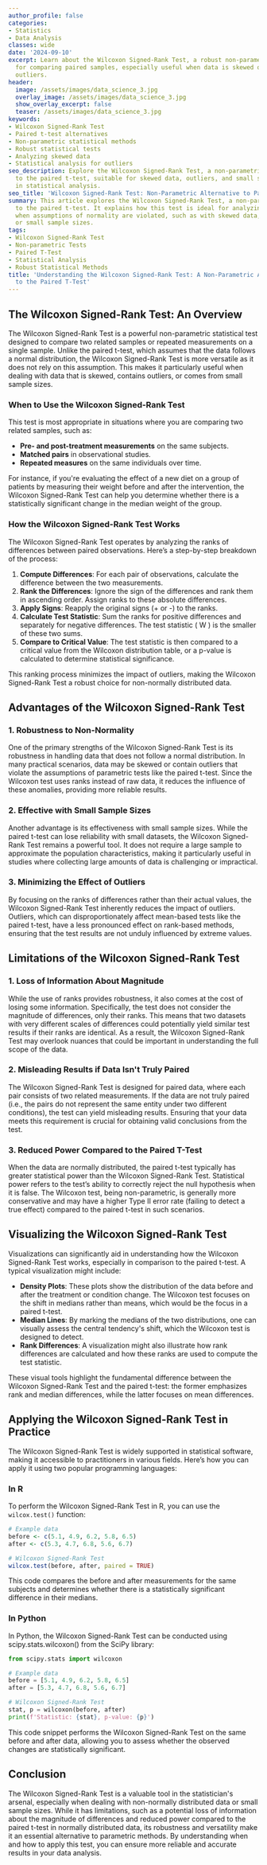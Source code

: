 ```yaml
---
author_profile: false
categories:
- Statistics
- Data Analysis
classes: wide
date: '2024-09-10'
excerpt: Learn about the Wilcoxon Signed-Rank Test, a robust non-parametric method
  for comparing paired samples, especially useful when data is skewed or contains
  outliers.
header:
  image: /assets/images/data_science_3.jpg
  overlay_image: /assets/images/data_science_3.jpg
  show_overlay_excerpt: false
  teaser: /assets/images/data_science_3.jpg
keywords:
- Wilcoxon Signed-Rank Test
- Paired t-test alternatives
- Non-parametric statistical methods
- Robust statistical tests
- Analyzing skewed data
- Statistical analysis for outliers
seo_description: Explore the Wilcoxon Signed-Rank Test, a non-parametric alternative
  to the paired t-test, suitable for skewed data, outliers, and small sample sizes
  in statistical analysis.
seo_title: 'Wilcoxon Signed-Rank Test: Non-Parametric Alternative to Paired T-Test'
summary: This article explores the Wilcoxon Signed-Rank Test, a non-parametric alternative
  to the paired t-test. It explains how this test is ideal for analyzing paired data
  when assumptions of normality are violated, such as with skewed data, outliers,
  or small sample sizes.
tags:
- Wilcoxon Signed-Rank Test
- Non-parametric Tests
- Paired T-Test
- Statistical Analysis
- Robust Statistical Methods
title: 'Understanding the Wilcoxon Signed-Rank Test: A Non-Parametric Alternative
  to the Paired T-Test'
---
```


## The Wilcoxon Signed-Rank Test: An Overview

The Wilcoxon Signed-Rank Test is a powerful non-parametric statistical test designed to compare two related samples or repeated measurements on a single sample. Unlike the paired t-test, which assumes that the data follows a normal distribution, the Wilcoxon Signed-Rank Test is more versatile as it does not rely on this assumption. This makes it particularly useful when dealing with data that is skewed, contains outliers, or comes from small sample sizes.

### When to Use the Wilcoxon Signed-Rank Test

This test is most appropriate in situations where you are comparing two related samples, such as:

- **Pre- and post-treatment measurements** on the same subjects.
- **Matched pairs** in observational studies.
- **Repeated measures** on the same individuals over time.

For instance, if you're evaluating the effect of a new diet on a group of patients by measuring their weight before and after the intervention, the Wilcoxon Signed-Rank Test can help you determine whether there is a statistically significant change in the median weight of the group.

### How the Wilcoxon Signed-Rank Test Works

The Wilcoxon Signed-Rank Test operates by analyzing the ranks of differences between paired observations. Here’s a step-by-step breakdown of the process:

1. **Compute Differences**: For each pair of observations, calculate the difference between the two measurements.
2. **Rank the Differences**: Ignore the sign of the differences and rank them in ascending order. Assign ranks to these absolute differences.
3. **Apply Signs**: Reapply the original signs (+ or -) to the ranks.
4. **Calculate Test Statistic**: Sum the ranks for positive differences and separately for negative differences. The test statistic \( W \) is the smaller of these two sums.
5. **Compare to Critical Value**: The test statistic is then compared to a critical value from the Wilcoxon distribution table, or a p-value is calculated to determine statistical significance.

This ranking process minimizes the impact of outliers, making the Wilcoxon Signed-Rank Test a robust choice for non-normally distributed data.

## Advantages of the Wilcoxon Signed-Rank Test

### 1. Robustness to Non-Normality

One of the primary strengths of the Wilcoxon Signed-Rank Test is its robustness in handling data that does not follow a normal distribution. In many practical scenarios, data may be skewed or contain outliers that violate the assumptions of parametric tests like the paired t-test. Since the Wilcoxon test uses ranks instead of raw data, it reduces the influence of these anomalies, providing more reliable results.

### 2. Effective with Small Sample Sizes

Another advantage is its effectiveness with small sample sizes. While the paired t-test can lose reliability with small datasets, the Wilcoxon Signed-Rank Test remains a powerful tool. It does not require a large sample to approximate the population characteristics, making it particularly useful in studies where collecting large amounts of data is challenging or impractical.

### 3. Minimizing the Effect of Outliers

By focusing on the ranks of differences rather than their actual values, the Wilcoxon Signed-Rank Test inherently reduces the impact of outliers. Outliers, which can disproportionately affect mean-based tests like the paired t-test, have a less pronounced effect on rank-based methods, ensuring that the test results are not unduly influenced by extreme values.

## Limitations of the Wilcoxon Signed-Rank Test

### 1. Loss of Information About Magnitude

While the use of ranks provides robustness, it also comes at the cost of losing some information. Specifically, the test does not consider the magnitude of differences, only their ranks. This means that two datasets with very different scales of differences could potentially yield similar test results if their ranks are identical. As a result, the Wilcoxon Signed-Rank Test may overlook nuances that could be important in understanding the full scope of the data.

### 2. Misleading Results if Data Isn't Truly Paired

The Wilcoxon Signed-Rank Test is designed for paired data, where each pair consists of two related measurements. If the data are not truly paired (i.e., the pairs do not represent the same entity under two different conditions), the test can yield misleading results. Ensuring that your data meets this requirement is crucial for obtaining valid conclusions from the test.

### 3. Reduced Power Compared to the Paired T-Test

When the data are normally distributed, the paired t-test typically has greater statistical power than the Wilcoxon Signed-Rank Test. Statistical power refers to the test’s ability to correctly reject the null hypothesis when it is false. The Wilcoxon test, being non-parametric, is generally more conservative and may have a higher Type II error rate (failing to detect a true effect) compared to the paired t-test in such scenarios.

## Visualizing the Wilcoxon Signed-Rank Test

Visualizations can significantly aid in understanding how the Wilcoxon Signed-Rank Test works, especially in comparison to the paired t-test. A typical visualization might include:

- **Density Plots**: These plots show the distribution of the data before and after the treatment or condition change. The Wilcoxon test focuses on the shift in medians rather than means, which would be the focus in a paired t-test.
- **Median Lines**: By marking the medians of the two distributions, one can visually assess the central tendency's shift, which the Wilcoxon test is designed to detect.
- **Rank Differences**: A visualization might also illustrate how rank differences are calculated and how these ranks are used to compute the test statistic.

These visual tools highlight the fundamental difference between the Wilcoxon Signed-Rank Test and the paired t-test: the former emphasizes rank and median differences, while the latter focuses on mean differences.

## Applying the Wilcoxon Signed-Rank Test in Practice

The Wilcoxon Signed-Rank Test is widely supported in statistical software, making it accessible to practitioners in various fields. Here’s how you can apply it using two popular programming languages:

### In R

To perform the Wilcoxon Signed-Rank Test in R, you can use the `wilcox.test()` function:

```r
# Example data
before <- c(5.1, 4.9, 6.2, 5.8, 6.5)
after <- c(5.3, 4.7, 6.8, 5.6, 6.7)

# Wilcoxon Signed-Rank Test
wilcox.test(before, after, paired = TRUE)
```

This code compares the before and after measurements for the same subjects and determines whether there is a statistically significant difference in their medians.

### In Python

In Python, the Wilcoxon Signed-Rank Test can be conducted using scipy.stats.wilcoxon() from the SciPy library:

```python
from scipy.stats import wilcoxon

# Example data
before = [5.1, 4.9, 6.2, 5.8, 6.5]
after = [5.3, 4.7, 6.8, 5.6, 6.7]

# Wilcoxon Signed-Rank Test
stat, p = wilcoxon(before, after)
print(f'Statistic: {stat}, p-value: {p}')
```

This code snippet performs the Wilcoxon Signed-Rank Test on the same before and after data, allowing you to assess whether the observed changes are statistically significant.

## Conclusion

The Wilcoxon Signed-Rank Test is a valuable tool in the statistician's arsenal, especially when dealing with non-normally distributed data or small sample sizes. While it has limitations, such as a potential loss of information about the magnitude of differences and reduced power compared to the paired t-test in normally distributed data, its robustness and versatility make it an essential alternative to parametric methods. By understanding when and how to apply this test, you can ensure more reliable and accurate results in your data analysis.